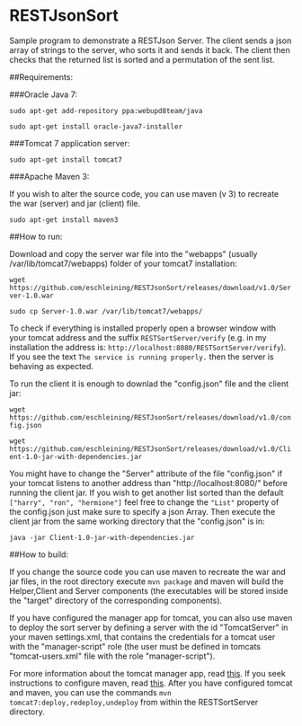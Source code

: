# RESTJsonSort

Sample program to demonstrate a RESTJson Server. The client sends a json array of strings to the server, who sorts it and sends it back. The client then checks that the returned list is sorted and a permutation of the sent list.

##Requirements:

###Oracle Java 7:

`sudo apt-get add-repository ppa:webupd8team/java`

`sudo apt-get install oracle-java7-installer`

###Tomcat 7 application server:

`sudo apt-get install tomcat7`

###Apache Maven 3:

If you wish to alter the source code, you can use maven (v 3) to recreate the war (server) and jar (client) file.

`sudo apt-get install maven3`


##How to run:

Download and copy the server war file into the "webapps" (usually /var/lib/tomcat7/webapps) folder 
of your tomcat7 installation:

`wget https://github.com/eschleining/RESTJsonSort/releases/download/v1.0/Server-1.0.war`

`sudo cp Server-1.0.war /var/lib/tomcat7/webapps/`

To check if everything is installed properly open a browser window with your tomcat address and the suffix `RESTSortServer/verify` (e.g. in my installation the address is: `http://localhost:8080/RESTSortServer/verify`). If you see the text `The service is running properly.` then the server is behaving as expected.

To run the client it is enough to downlad the "config.json" file and the client jar:

`wget https://github.com/eschleining/RESTJsonSort/releases/download/v1.0/config.json`

`wget https://github.com/eschleining/RESTJsonSort/releases/download/v1.0/Client-1.0-jar-with-dependencies.jar`

You might have to change the "Server" attribute of the file "config.json" if your tomcat listens to another address than "http://localhost:8080/" before running the client jar. If you wish to get another list sorted than the default `["harry", "ron", "hermione"]` feel free to change the `"List"` property of the config.json just make sure to specify a json Array. Then execute the client jar from the same working directory that the "config.json" is in:

`java -jar Client-1.0-jar-with-dependencies.jar`

##How to build:

If you change the source code you can use maven to recreate the war and jar files, in the root directory execute `mvn package` and maven will build the Helper,Client and Server components (the executables will be stored inside the "target" directory of the corresponding components).

If you have configured the manager app for tomcat, you can also use maven to deploy the sort server by defining a server with the id "TomcatServer" in your maven settings.xml, that contains the credentials for a tomcat user with the "manager-script" role (the user must be defined in tomcats "tomcat-users.xml" file with the role "manager-script").

For more information about the tomcat manager app, read [this](http://tomcat.apache.org/tomcat-7.0-doc/manager-howto.html#Configuring_Manager_Application_Access). If you seek instructions to configure maven, read [this](http://maven.apache.org/ref/3.3.3/maven-settings/settings.html). 
After you have configured tomcat and maven, you can use the commands `mvn tomcat7:deploy,redeploy,undeploy` from within the RESTSortServer directory.

